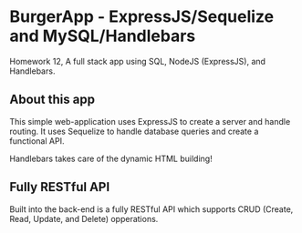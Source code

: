 # BurgerApp - ExpressJS/Sequelize and MySQL/Handlebars

Homework 12, A full stack app using SQL, NodeJS (ExpressJS), and Handlebars.

## About this app 

This simple web-application uses ExpressJS to create a server and handle routing. It uses Sequelize to handle database queries and create a functional API. 

Handlebars takes care of the dynamic HTML building!

## Fully RESTful API

Built into the back-end is a fully RESTful API which supports CRUD (Create, Read, Update, and Delete) opperations. 


